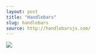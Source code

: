 ```yaml
---
layout: post
title: "Handlebars"
slug: handlebars
source: http://handlebarsjs.com/
---
```


<img src="/beautiful-open/screenshots/handlebars.png">
